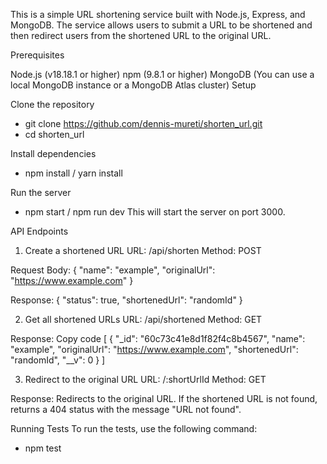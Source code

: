 This is a simple URL shortening service built with Node.js, Express, and MongoDB. The service allows users to submit a URL to be shortened and then redirect users from the shortened URL to the original URL.

Prerequisites

Node.js (v18.18.1 or higher)
npm (9.8.1 or higher)
MongoDB (You can use a local MongoDB instance or a MongoDB Atlas cluster)
Setup

Clone the repository
 - git clone https://github.com/dennis-mureti/shorten_url.git
 - cd shorten_url

Install dependencies
 - npm install / yarn install

Run the server
- npm start / npm run dev
This will start the server on port 3000.


API Endpoints
1. Create a shortened URL
URL: /api/shorten
Method: POST

Request Body:
{
  "name": "example",
  "originalUrl": "https://www.example.com"
}

Response:
{
  "status": true,
  "shortenedUrl": "randomId"
}

2. Get all shortened URLs
URL: /api/shortened
Method: GET

Response:
Copy code
[
  {
    "_id": "60c73c41e8d1f82f4c8b4567",
    "name": "example",
    "originalUrl": "https://www.example.com",
    "shortenedUrl": "randomId",
    "__v": 0
  }
]

3. Redirect to the original URL
URL: /:shortUrlId
Method: GET

Response:
Redirects to the original URL. If the shortened URL is not found, returns a 404 status with the message "URL not found".

Running Tests
To run the tests, use the following command:
 - npm test
